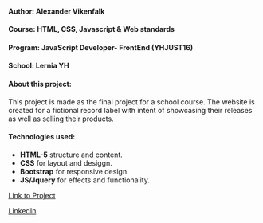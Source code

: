 #### Author: Alexander Vikenfalk
#### Course: HTML, CSS, Javascript & Web standards 
#### Program: JavaScript Developer- FrontEnd (YHJUST16)
#### School: Lernia YH

#### About this project: 
This project is made as the final project for a school course. The website is created for a fictional record label with intent of showcasing their releases as well as selling their products.
#### Technologies used: 
* **HTML-5** structure and content.
* **CSS** for layout and desiggn.
* **Bootstrap** for responsive design.
* **JS/Jquery** for effects and functionality. 

[Link to Project](https://alexandervikenfalk.github.io/Final-JsCssHtml/)

[LinkedIn](https://www.linkedin.com/in/alexander-wikenfalk-6b993b42)
